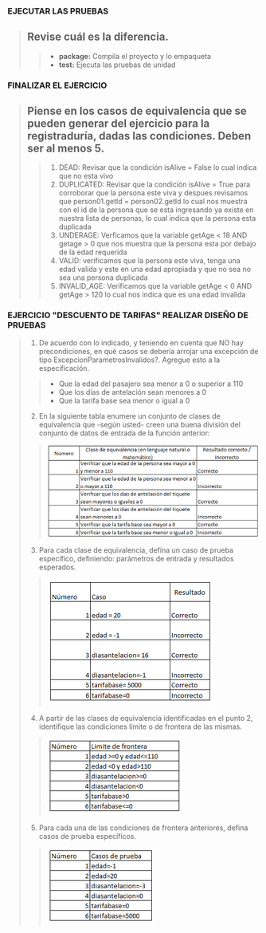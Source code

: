 ### EJECUTAR LAS PRUEBAS
> ## Revise cuál es la diferencia.
>> * **package:** Compila el proyecto y lo empaqueta
>> * **test:** Ejecuta las pruebas de unidad

### FINALIZAR EL EJERCICIO
> ## Piense en los casos de equivalencia que se pueden generar del ejercicio para la registraduría, dadas las condiciones. Deben ser al menos 5.
>> 1. DEAD: Revisar que la condición isAlive = False lo cual indica que no esta vivo
>> 2. DUPLICATED: Revisar que la condición isAlive = True para corroborar que la persona este viva y despues revisamos que person01.getId = person02.getId lo cual nos muestra con el id de la persona que se esta ingresando ya existe en nuestra lista de personas, lo cual indica que la persona esta duplicada
>> 3. UNDERAGE: Verficamos que la variable getAge < 18 AND getage > 0 que nos muestra que la persona esta por debajo de la edad requerida 
>> 4. VALID: verificamos que la persona este viva, tenga una edad valida y este en una edad apropiada y que no sea no sea una persona duplicada
>> 5. INVALID_AGE: Verificamos que la variable getAge < 0 AND getAge > 120 lo cual nos indica que es una edad invalida

### EJERCICIO "DESCUENTO DE TARIFAS" REALIZAR DISEÑO DE PRUEBAS
> 1. De acuerdo con lo indicado, y teniendo en cuenta que NO hay precondiciones, en qué casos se debería arrojar una excepción de tipo ExcepcionParametrosInvalidos?. Agregue esto a la especificación.
>> * Que la edad del pasajero sea menor a 0 o superior a 110
>> * Que los días de antelación sean menores a 0
>> * Que la tarifa base sea menor o igual a 0
>
> 2. En la siguiente tabla enumere un conjunto de clases de equivalencia que -según usted- creen una buena división del conjunto de datos de entrada de la función anterior:
>>
>> ![](image.png)
>
> 3. Para cada clase de equivalencia, defina un caso de prueba específico, definiendo: parámetros de entrada y resultados esperados.
>>
>> ![](image1.PNG)
>
> 4. A partir de las clases de equivalencia identificadas en el punto 2, identifique las condiciones límite o de frontera de las mismas.
>>
>> ![](image2.PNG)
>
> 5. Para cada una de las condiciones de frontera anteriores, defina casos de prueba específicos.
>>
>> ![](image3.PNG)

